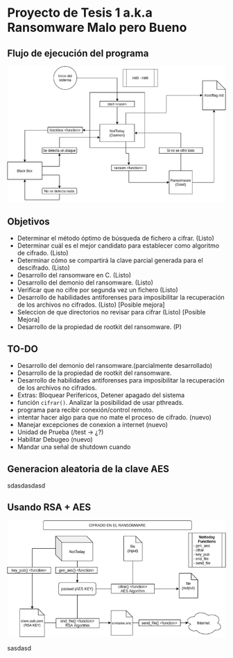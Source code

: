 # Proyecto de Tesis 1 a.k.a Ransomware Malo pero Bueno

## Flujo de ejecución del programa
![flujo](img/exec_flow.png)

## Objetivos

- Determinar el método óptimo de búsqueda de fichero a cifrar. (Listo)
- Determinar cuál es el mejor candidato para establecer como algoritmo de cifrado.  (Listo)
- Determinar cómo se compartirá la clave parcial generada para el descifrado.  (Listo)
- Desarrollo del ransomware en C. (Listo)
- Desarrollo del demonio del ransomware. (Listo)
- Verificar que no cifre por segunda vez un fichero (Listo)
- Desarrollo de habilidades antiforenses para imposibilitar la recuperación de los archivos no cifrados. (Listo) [Posible mejora]
- Seleccion de que directorios no revisar para cifrar (Listo) [Posible Mejora]
- Desarrollo de la propiedad de rootkit del ransomware. (P)

## TO-DO
- Desarrollo del demonio del ransomware.(parcialmente desarrollado)
- Desarrollo de la propiedad de rootkit del ransomware. 
- Desarrollo de habilidades antiforenses para imposibilitar la recuperación de los archivos no cifrados.
- Extras: Bloquear Perifericos, Detener apagado del sistema
- función `cifrar()`. Analizar la posibilidad de usar pthreads.
- programa para recibir conexión/control remoto.
- intentar hacer algo para que no mate el proceso de cifrado. (nuevo)
- Manejar excepciones de conexion a internet (nuevo)
- Unidad de Prueba (/test -> ¿?)
- Habilitar Debugeo (nuevo)
- Mandar una señal de shutdown cuando 

## Generacion aleatoria de la clave AES

sdasdasdasd

## Usando RSA + AES

![cifrado](img/cifrado.png)

sasdasd

